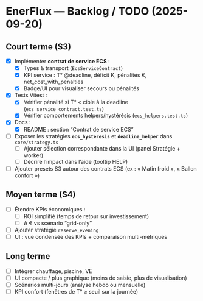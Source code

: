 # EnerFlux — Backlog / TODO (2025-09-20)

## Court terme (S3)
- [x] Implémenter **contrat de service ECS** :
  - [x] Types & transport (`EcsServiceContract`)
  - [x] KPI service : T° @deadline, déficit K, pénalités €, net_cost_with_penalties
  - [x] Badge/UI pour visualiser secours ou pénalités
- [x] Tests Vitest :
  - [x] Vérifier pénalité si T° < cible à la deadline (`ecs_service_contract.test.ts`)
  - [x] Vérifier comportements helpers/hystérésis (`ecs_helpers.test.ts`)
- [x] Docs :
  - [x] README : section “Contrat de service ECS”
- [ ] Exposer les stratégies **`ecs_hysteresis`** et **`deadline_helper`** dans `core/strategy.ts`
  - [ ] Ajouter sélection correspondante dans la UI (panel Stratégie + worker)
  - [ ] Décrire l’impact dans l’aide (tooltip HELP)
- [ ] Ajouter presets S3 autour des contrats ECS (ex : « Matin froid », « Ballon confort »)

## Moyen terme (S4)
- [ ] Étendre KPIs économiques :
  - [ ] ROI simplifié (temps de retour sur investissement)
  - [ ] Δ € vs scénario “grid-only”
- [ ] Ajouter stratégie `reserve_evening`
- [ ] UI : vue condensée des KPIs + comparaison multi-métriques

## Long terme
- [ ] Intégrer chauffage, piscine, VE
- [ ] UI compacte / plus graphique (moins de saisie, plus de visualisation)
- [ ] Scénarios multi-jours (analyse hebdo ou mensuelle)
- [ ] KPI confort (fenêtres de T° ≥ seuil sur la journée)
